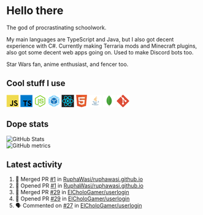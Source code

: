 # Hello there

The god of procrastinating schoolwork.

My main languages are TypeScript and Java, but I also got decent experience with C#. Currently making Terraria mods and Minecraft plugins, also got some decent web apps going on. Used to make Discord bots too.

Star Wars fan, anime enthusiast, and fencer too.

## Cool stuff I use

![JavaScript][javascript]
![TypeScript][typescript]
![Node.js][node]
![Webpack][webpack]
![React][react]
![HTML][html]
![Java][java]
![MongoDB][mongodb]
![Git][git]

## Dope stats

![GitHub Stats](https://github-readme-stats.vercel.app/api?username=ElCholoGamer&theme=tokyonight)
<br />
![GitHub metrics](https://metrics.lecoq.io/ElCholoGamer?template=terminal&base.header=0&base.activity=0&base.community=0&base.repositories=0&base.metadata=0&languages=1)

## Latest activity

<!--START_SECTION:activity-->

1. 🎉 Merged PR [#1](https://github.com/RuphaWasi/ruphawasi.github.io/pull/1) in [RuphaWasi/ruphawasi.github.io](https://github.com/RuphaWasi/ruphawasi.github.io)
2. 💪 Opened PR [#1](https://github.com/RuphaWasi/ruphawasi.github.io/pull/1) in [RuphaWasi/ruphawasi.github.io](https://github.com/RuphaWasi/ruphawasi.github.io)
3. 🎉 Merged PR [#29](https://github.com/ElCholoGamer/userlogin/pull/29) in [ElCholoGamer/userlogin](https://github.com/ElCholoGamer/userlogin)
4. 💪 Opened PR [#29](https://github.com/ElCholoGamer/userlogin/pull/29) in [ElCholoGamer/userlogin](https://github.com/ElCholoGamer/userlogin)
5. 🗣 Commented on [#27](https://github.com/ElCholoGamer/userlogin/issues/27) in [ElCholoGamer/userlogin](https://github.com/ElCholoGamer/userlogin)
<!--END_SECTION:activity-->

[userlogin]: https://www.spigotmc.org/resources/userlogin.80669/
[javascript]: https://raw.githubusercontent.com/ElCholoGamer/ElCholoGamer/master/icons/javascript.png
[typescript]: https://raw.githubusercontent.com/ElCholoGamer/ElCholoGamer/master/icons/typescript.png
[java]: https://raw.githubusercontent.com/ElCholoGamer/ElCholoGamer/master/icons/java.png
[node]: https://raw.githubusercontent.com/ElCholoGamer/ElCholoGamer/master/icons/node.png
[react]: https://raw.githubusercontent.com/ElCholoGamer/ElCholoGamer/master/icons/react.png
[webpack]: https://raw.githubusercontent.com/ElCholoGamer/ElCholoGamer/master/icons/webpack.png
[html]: https://raw.githubusercontent.com/ElCholoGamer/ElCholoGamer/master/icons/html.png
[git]: https://raw.githubusercontent.com/ElCholoGamer/ElCholoGamer/master/icons/git.png
[mongodb]: https://raw.githubusercontent.com/ElCholoGamer/ElCholoGamer/master/icons/mongodb.png
